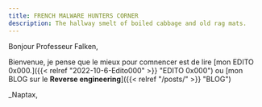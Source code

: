 ```yaml
---
title: FRENCH MALWARE HUNTERS CORNER
description: The hallway smelt of boiled cabbage and old rag mats.
---
```


Bonjour Professeur Falken,

Bienvenue, je pense que le mieux pour comnencer est de lire [mon EDITO 0x000.]({{< relref "2022-10-6-Edito000" >}} "EDITO 0x000") ou [mon BLOG sur le **Reverse engineering**]({{< relref "/posts/" >}} "BLOG") 

_Naptax,
